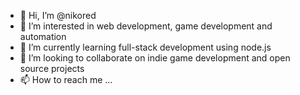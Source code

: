 - 👋 Hi, I’m @nikored
- 👀 I’m interested in web development, game development and automation
- 🌱 I’m currently learning full-stack development using node.js
- 💞️ I’m looking to collaborate on indie game development and open source projects
- 📫 How to reach me ...

<!---
nikored/nikored is a ✨ special ✨ repository because its `README.md` (this file) appears on your GitHub profile.
You can click the Preview link to take a look at your changes.
--->
